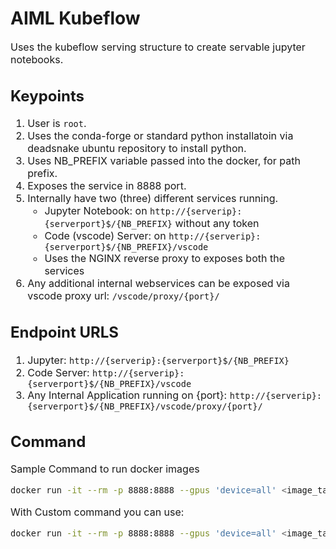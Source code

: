 # AIML Kubeflow
<font size=3>
Uses the kubeflow serving structure to create servable jupyter notebooks. 

## Keypoints
1. User is `root`.
2. Uses the conda-forge or standard python installatoin via deadsnake ubuntu repository to install python.
3. Uses NB_PREFIX variable passed into the docker, for path prefix.
4. Exposes the service in 8888 port.
5. Internally have two (three) different services running.
   - Jupyter Notebook: on `http://{serverip}:{serverport}$/{NB_PREFIX}` without any token
   - Code (vscode) Server: on `http://{serverip}:{serverport}$/{NB_PREFIX}/vscode`
   - Uses the NGINX reverse proxy to exposes both the services
6. Any additional internal webservices can be exposed via vscode proxy url: `/vscode/proxy/{port}/`

## Endpoint URLS
1. Jupyter: `http://{serverip}:{serverport}$/{NB_PREFIX}`
2. Code Server: `http://{serverip}:{serverport}$/{NB_PREFIX}/vscode`
3. Any Internal Application running on {port}: `http://{serverip}:{serverport}$/{NB_PREFIX}/vscode/proxy/{port}/`

## Command
Sample Command to run docker images
```bash
docker run -it --rm -p 8888:8888 --gpus 'device=all' <image_tag>
```

With Custom command you can use:
```bash
docker run -it --rm -p 8888:8888 --gpus 'device=all' <image_tag> <custom_command>
```

</font>